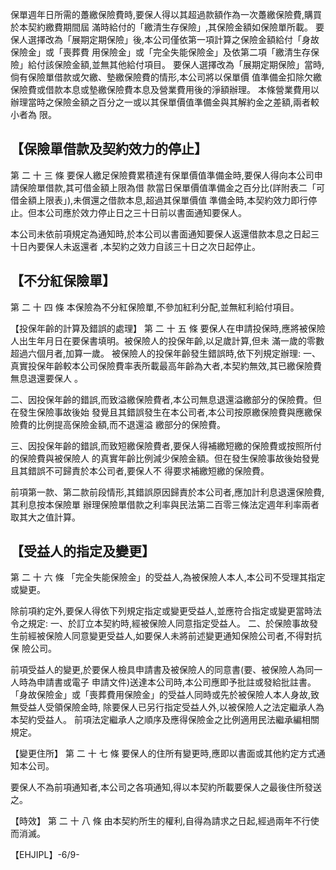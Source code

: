 保單週年日所需的躉繳保險費時,要保人得以其超過款額作為一次躉繳保險費,購買於本契約繳費期間屆 滿時給付的「繳清生存保險」,其保險金額如保險單所載。 要保人選擇改為「展期定期保險」後,本公司僅依第一項計算之保險金額給付「身故保險金」或「喪葬費 用保險金」或「完全失能保險金」及依第二項「繳清生存保險」給付該保險金額,並無其他給付項目。 要保人選擇改為「展期定期保險」當時,倘有保險單借款或欠繳、墊繳保險費的情形,本公司將以保單價 值準備金扣除欠繳保險費或借款本息或墊繳保險費本息及營業費用後的淨額辦理。 本條營業費用以辦理當時之保險金額之百分之一或以其保單價值準備金與其解約金之差額,兩者較小者為 限。

## 【保險單借款及契約效力的停止】

第 二 十 三 條 要保人繳足保險費累積達有保單價值準備金時,要保人得向本公司申請保險單借款,其可借金額上限為借 款當日保單價值準備金之百分比(詳附表二「可借金額上限表」),未償還之借款本息,超過其保單價值 準備金時,本契約效力即行停止。但本公司應於效力停止日之三十日前以書面通知要保人。

本公司未依前項規定為通知時,於本公司以書面通知要保人返還借款本息之日起三十日內要保人未返還者
,本契約之效力自該三十日之次日起停止。

## 【不分紅保險單】

第 二 十 四 條 本保險為不分紅保險單,不參加紅利分配,並無紅利給付項目。

【投保年齡的計算及錯誤的處理】
第 二 十 五 條 要保人在申請投保時,應將被保險人出生年月日在要保書填明。被保險人的投保年齡,以足歲計算,但未 滿一歲的零數超過六個月者,加算一歲。 被保險人的投保年齡發生錯誤時,依下列規定辦理: 一、真實投保年齡較本公司保險費率表所載最高年齡為大者,本契約無效,其已繳保險費無息退還要保人
。

二、因投保年齡的錯誤,而致溢繳保險費者,本公司無息退還溢繳部分的保險費。但在發生保險事故後始 發覺且其錯誤發生在本公司者,本公司按原繳保險費與應繳保險費的比例提高保險金額,而不退還溢 繳部分的保險費。

三、因投保年齡的錯誤,而致短繳保險費者,要保人得補繳短繳的保險費或按照所付的保險費與被保險人 的真實年齡比例減少保險金額。但在發生保險事故後始發覺且其錯誤不可歸責於本公司者,要保人不 得要求補繳短繳的保險費。

前項第一款、第二款前段情形,其錯誤原因歸責於本公司者,應加計利息退還保險費,其利息按本保險單 辦理保險單借款之利率與民法第二百零三條法定週年利率兩者取其大之值計算。

## 【受益人的指定及變更】

第 二 十 六 條 「完全失能保險金」的受益人,為被保險人本人,本公司不受理其指定或變更。

除前項約定外,要保人得依下列規定指定或變更受益人,並應符合指定或變更當時法令之規定: 一、於訂立本契約時,經被保險人同意指定受益人。 二、於保險事故發生前經被保險人同意變更受益人,如要保人未將前述變更通知保險公司者,不得對抗保 險公司。

前項受益人的變更,於要保人檢具申請書及被保險人的同意書(要、被保險人為同一人時為申請書或電子 申請文件)送達本公司時,本公司應即予批註或發給批註書。 「身故保險金」或「喪葬費用保險金」的受益人同時或先於被保險人本人身故,致無受益人受領保險金時, 除要保人已另行指定受益人外,以被保險人之法定繼承人為本契約受益人。 前項法定繼承人之順序及應得保險金之比例適用民法繼承編相關規定。

【變更住所】
第 二 十 七 條 要保人的住所有變更時,應即以書面或其他約定方式通知本公司。

要保人不為前項通知者,本公司之各項通知,得以本契約所載要保人之最後住所發送之。

【時效】
第 二 十 八 條 由本契約所生的權利,自得為請求之日起,經過兩年不行使而消滅。

【EHJIPL】-6/9-